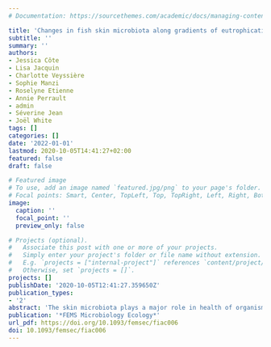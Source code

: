 ```yaml
---
# Documentation: https://sourcethemes.com/academic/docs/managing-content/

title: 'Changes in fish skin microbiota along gradients of eutrophication in human-altered rivers'
subtitle: ''
summary: ''
authors:
- Jessica Côte
- Lisa Jacquin
- Charlotte Veyssière
- Sophie Manzi
- Roselyne Etienne
- Annie Perrault
- admin
- Séverine Jean
- Joël White
tags: []
categories: []
date: '2022-01-01'
lastmod: 2020-10-05T14:41:27+02:00
featured: false
draft: false

# Featured image
# To use, add an image named `featured.jpg/png` to your page's folder.
# Focal points: Smart, Center, TopLeft, Top, TopRight, Left, Right, BottomLeft, Bottom, BottomRight.
image:
  caption: ''
  focal_point: ''
  preview_only: false

# Projects (optional).
#   Associate this post with one or more of your projects.
#   Simply enter your project's folder or file name without extension.
#   E.g. `projects = ["internal-project"]` references `content/project/deep-learning/index.md`.
#   Otherwise, set `projects = []`.
projects: []
publishDate: '2020-10-05T12:41:27.359650Z'
publication_types:
- '2'
abstract: 'The skin microbiota plays a major role in health of organisms but it is still unclear how such bacterial assemblages respond to changes in environmental conditions and anthropogenic perturbations. In this study, we investigated the effects of the eutrophication of freshwater ecosystems on the skin microbiota of fish. We sampled wild gudgeon Gobio occitaniae from 17 river sites along an eutrophication gradient and compared their skin microbiota diversity and composition, using a 16s rRNA gene metabarcoding approach. Results showed a tendency for higher taxonomic and phylogenetic diversity in highly eutrophic sites linked to the presence of suspended organic matters. We also highlighted significant links between eutrophication and skin microbiota taxonomic composition and beta-diversity. In contrast, skin microbiota characteristics did not correlate with host factors such as age or sex, although microbiota beta-diversity did vary significantly according to host parasite load. To conclude, our study highlights the importance of environmental factors, especially eutrophication, on the diversity and composition of skin mucus bacterial communities. Because changes in the skin microbiota may induce potential deleterious consequences on host health and population persistence, our results confirm the importance of accounting for host-microbiota interactions when examining the consequences of anthropogenic activities on aquatic fauna.'
publication: '*FEMS Microbiology Ecology*'
url_pdf: https://doi.org/10.1093/femsec/fiac006
doi: 10.1093/femsec/fiac006
---
```

